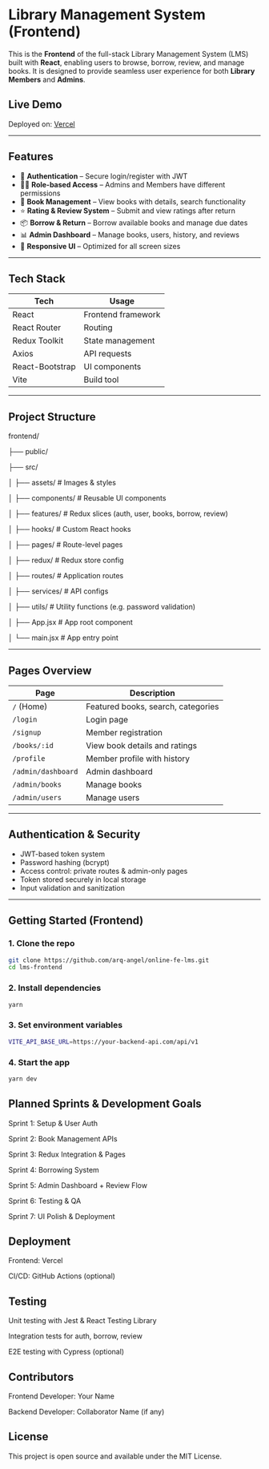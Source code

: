 # Library Management System (Frontend)

This is the **Frontend** of the full-stack Library Management System (LMS) built with **React**, enabling users to browse, borrow, review, and manage books. It is designed to provide seamless user experience for both **Library Members** and **Admins**.

## Live Demo

Deployed on: [Vercel](https://)

---

## Features

- 🔐 **Authentication** – Secure login/register with JWT
- 👨‍🏫 **Role-based Access** – Admins and Members have different permissions
- 📖 **Book Management** – View books with details, search functionality
- ⭐ **Rating & Review System** – Submit and view ratings after return
- 📦 **Borrow & Return** – Borrow available books and manage due dates
- 📊 **Admin Dashboard** – Manage books, users, history, and reviews
- 📱 **Responsive UI** – Optimized for all screen sizes

---

## Tech Stack

| Tech            | Usage              |
| --------------- | ------------------ |
| React           | Frontend framework |
| React Router    | Routing            |
| Redux Toolkit   | State management   |
| Axios           | API requests       |
| React-Bootstrap | UI components      |
| Vite            | Build tool         |

---

## Project Structure

frontend/

├── public/

├── src/

│ ├── assets/ # Images & styles

│ ├── components/ # Reusable UI components

│ ├── features/ # Redux slices (auth, user, books, borrow, review)

│ ├── hooks/ # Custom React hooks

│ ├── pages/ # Route-level pages

│ ├── redux/ # Redux store config

│ ├── routes/ # Application routes

│ ├── services/ # API configs

│ ├── utils/ # Utility functions (e.g. password validation)

│ ├── App.jsx # App root component

│ └── main.jsx # App entry point

---

## Pages Overview

| Page               | Description                        |
| ------------------ | ---------------------------------- |
| `/` (Home)         | Featured books, search, categories |
| `/login`           | Login page                         |
| `/signup`          | Member registration                |
| `/books/:id`       | View book details and ratings      |
| `/profile`         | Member profile with history        |
| `/admin/dashboard` | Admin dashboard                    |
| `/admin/books`     | Manage books                       |
| `/admin/users`     | Manage users                       |

---

## Authentication & Security

- JWT-based token system
- Password hashing (bcrypt)
- Access control: private routes & admin-only pages
- Token stored securely in local storage
- Input validation and sanitization

---

## Getting Started (Frontend)

### 1. Clone the repo

```bash
git clone https://github.com/arq-angel/online-fe-lms.git
cd lms-frontend
```

### 2. Install dependencies

```bash
yarn
```

### 3. Set environment variables

```bash
VITE_API_BASE_URL=https://your-backend-api.com/api/v1
```

### 4. Start the app

```bash
yarn dev
```

## Planned Sprints & Development Goals

Sprint 1: Setup & User Auth

Sprint 2: Book Management APIs

Sprint 3: Redux Integration & Pages

Sprint 4: Borrowing System

Sprint 5: Admin Dashboard + Review Flow

Sprint 6: Testing & QA

Sprint 7: UI Polish & Deployment

## Deployment

Frontend: Vercel

CI/CD: GitHub Actions (optional)

## Testing

Unit testing with Jest & React Testing Library

Integration tests for auth, borrow, review

E2E testing with Cypress (optional)

## Contributors

Frontend Developer: Your Name

Backend Developer: Collaborator Name (if any)

## License

This project is open source and available under the MIT License.
